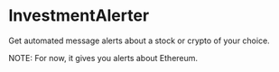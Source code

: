 # InvestmentAlerter
Get automated message alerts about a stock or crypto of your choice.

NOTE: For now, it gives you alerts about Ethereum.
